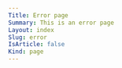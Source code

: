 ```yaml
---
Title: Error page
Summary: This is an error page
Layout: index
Slug: error
IsArticle: false
Kind: page
---
```

